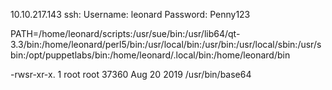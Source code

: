 
10.10.217.143
ssh:
Username: leonard
Password: Penny123

PATH=/home/leonard/scripts:/usr/sue/bin:/usr/lib64/qt-3.3/bin:/home/leonard/perl5/bin:/usr/local/bin:/usr/bin:/usr/local/sbin:/usr/sbin:/opt/puppetlabs/bin:/home/leonard/.local/bin:/home/leonard/bin

-rwsr-xr-x. 1 root root       37360 Aug 20  2019 /usr/bin/base64

